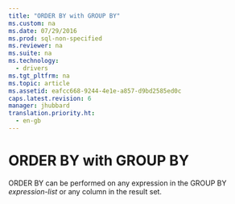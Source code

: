 ```yaml
---
title: "ORDER BY with GROUP BY"
ms.custom: na
ms.date: 07/29/2016
ms.prod: sql-non-specified
ms.reviewer: na
ms.suite: na
ms.technology: 
  - drivers
ms.tgt_pltfrm: na
ms.topic: article
ms.assetid: eafcc668-9244-4e1e-a857-d9bd2585ed0c
caps.latest.revision: 6
manager: jhubbard
translation.priority.ht: 
  - en-gb
---
```

# ORDER BY with GROUP BY
ORDER BY can be performed on any expression in the GROUP BY *expression-list* or any column in the result set.